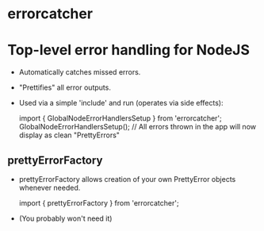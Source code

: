 # errorcatcher

Top-level error handling for NodeJS
===================================
*   Automatically catches missed errors.
*   "Prettifies" all error outputs.
*   Used via a simple 'include' and run (operates via side effects):

    import { GlobalNodeErrorHandlersSetup } from 'errorcatcher';
    GlobalNodeErrorHandlersSetup();
    // All errors thrown in the app will now display as clean "PrettyErrors"

prettyErrorFactory
------------------
*   prettyErrorFactory allows creation of your own PrettyError objects whenever needed.

    import { prettyErrorFactory } from 'errorcatcher';

*   (You probably won't need it)
